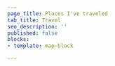 ```yaml
---
page_title: Places I've traveled
tab_title: Travel
seo_description: ''
published: false
blocks:
- template: map-block

---
```

